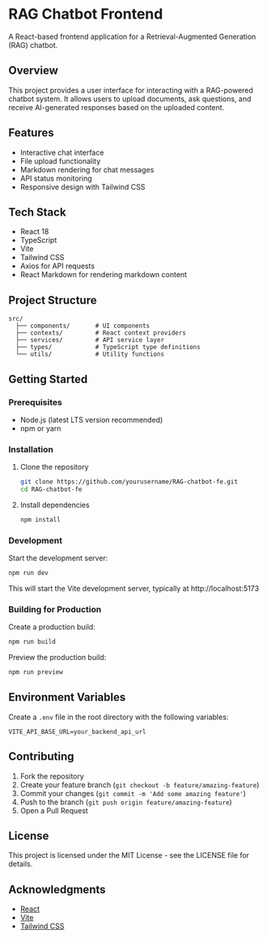           
# RAG Chatbot Frontend

A React-based frontend application for a Retrieval-Augmented Generation (RAG) chatbot.

## Overview

This project provides a user interface for interacting with a RAG-powered chatbot system. It allows users to upload documents, ask questions, and receive AI-generated responses based on the uploaded content.

## Features

- Interactive chat interface
- File upload functionality
- Markdown rendering for chat messages
- API status monitoring
- Responsive design with Tailwind CSS

## Tech Stack

- React 18
- TypeScript
- Vite
- Tailwind CSS
- Axios for API requests
- React Markdown for rendering markdown content

## Project Structure

```
src/
  ├── components/       # UI components
  ├── contexts/         # React context providers
  ├── services/         # API service layer
  ├── types/            # TypeScript type definitions
  └── utils/            # Utility functions
```

## Getting Started

### Prerequisites

- Node.js (latest LTS version recommended)
- npm or yarn

### Installation

1. Clone the repository
   ```bash
   git clone https://github.com/yourusername/RAG-chatbot-fe.git
   cd RAG-chatbot-fe
   ```

2. Install dependencies
   ```bash
   npm install
   ```

### Development

Start the development server:

```bash
npm run dev
```

This will start the Vite development server, typically at http://localhost:5173

### Building for Production

Create a production build:

```bash
npm run build
```

Preview the production build:

```bash
npm run preview
```

## Environment Variables

Create a `.env` file in the root directory with the following variables:

```
VITE_API_BASE_URL=your_backend_api_url
```

## Contributing

1. Fork the repository
2. Create your feature branch (`git checkout -b feature/amazing-feature`)
3. Commit your changes (`git commit -m 'Add some amazing feature'`)
4. Push to the branch (`git push origin feature/amazing-feature`)
5. Open a Pull Request

## License

This project is licensed under the MIT License - see the LICENSE file for details.

## Acknowledgments

- [React](https://reactjs.org/)
- [Vite](https://vitejs.dev/)
- [Tailwind CSS](https://tailwindcss.com/)

        